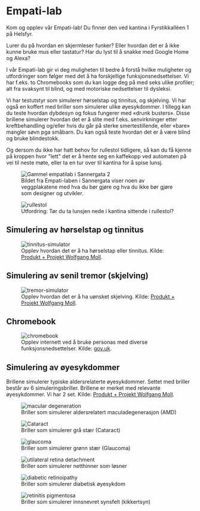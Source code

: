 # Empati-lab
Kom og opplev vår Empati-lab! Du finner den ved kantina i Fyrstikkallèen 1 på Helsfyr.

Lurer du på hvordan en skjermleser funker? Eller hvordan det er å ikke kunne bruke mus eller tastatur? Har du lyst til å snakke med Google Home og Alexa?

 
I vår Empati-lab gir vi deg muligheten til bedre å forstå hvilke muligheter og utfordringer som følger med det å ha forskjellige funksjonsnedsettelser. Vi har f.eks. to Chromebooks som du kan logge deg på med seks ulike profiler; alt fra svaksynt til blind, og med motoriske nedsettelser til dysleksi. 


Vi har testutstyr som simulerer hørselstap og tinnitus, og skjelving. Vi har også en koffert med briller som simulerer ulike øyesykdommer. I tillegg kan du teste hvordan dybdesyn og fokus fungerer med «drunk busters». Disse brillene simulerer hvordan det er å slite med f.eks. senvirkninger etter kreftbehandling og/eller hvis du går på sterke smertestillende, eller «bare» mangler søvn pga småbarn. Du kan også teste hvordan det er å være blind og bruke blindestokk. 

Og dersom du ikke har hatt behov for rullestol tidligere, så kan du få kjenne på kroppen hvor "lett" det er å hente seg en kaffekopp ved automaten på vei til neste møte, eller ta en tur over til kantina for å spise lunsj.


<figure>
    <img src="/hvordan-faa-det-til/UU-testing/88179-SanseLab_2.jpg" alt="Gammel empatilab i Sannergata 2"/>
    <figcaption>Bildet fra Empati-laben i Sannergata viser noen av veggplakatene med hva du bør gjøre og hva du ikke bør gjøre som designer og utvikler.</figcaption>
</figure>

<figure>
    <img src="/hvordan-faa-det-til/UU-testing/rullestol.jpeg" alt="rullestol"/>
    <figcaption>Utfordring: Tør du ta lunsjen nede i kantina sittende i rullestol? 
 </figcaption>
</figure>

## Simulering av hørselstap og tinnitus
<figure>
    <img src="/hvordan-faa-det-til/UU-testing/23886-tinnitus.jpg" alt="tinnitus-simulator"/>
    <figcaption>Opplev hvordan det er å ha hørselstap eller tinnitus. Kilde: <a href="http://www.age-simulation-suit.com/tinnitus.html">Produkt + Projekt Wolfgang Moll</a>.
 </figcaption>
</figure>

## Simulering av senil tremor (skjelving)
<figure>
    <img src="/hvordan-faa-det-til/UU-testing/51367-tremor-simulator.jpg" alt="tremor-simulator"/>
    <figcaption>Opplev hvordan det er å ha uønsket skjelving. Kilde: <a href="http://www.age-simulation-suit.com/tremor-simulator.html">Produkt + Projekt Wolfgang Moll</a>.
 </figcaption>
</figure>

## Chromebook

<figure>
    <img src="/hvordan-faa-det-til/UU-testing/84438-chromebook.png" alt="chromebook"/>
    <figcaption>Opplev internett ved å bruke personas med diverse funksjonsnedsettelser. Kilde: <a href="https://accessibility.blog.gov.uk/2019/02/11/using-persona-profiles-to-test-accessibility/">gov.uk</a>.
 </figcaption>
</figure>

## Simulering av øyesykdommer

Brillene simulerer typiske aldersrelaterte øyesykdommer. Settet med briller består av 6 simuleringsbriller. Brillene er merket med relevante øyesykdommer. Vi har 2 set. Kilde: [Produkt + Projekt Wolfgang Moll](http://www.age-simulation-suit.com/simulation-glasses.html).

<figure>
    <img src="/hvordan-faa-det-til/UU-testing/893510515macular degeneration.jpeg" alt="macular degeneration"/>
    <figcaption>Briller som simulerer aldersrelatert maculadegenerasjon (AMD)
 </figcaption>
</figure>

<figure>
    <img src="/hvordan-faa-det-til/UU-testing/1043520950Cataract.jpeg" alt="Cataract"/>
    <figcaption>Briller som simulerer grå stær (Cataract)
 </figcaption>
</figure>

<figure>
    <img src="/hvordan-faa-det-til/UU-testing/279691648Galucoma.jpeg" alt="glaucoma"/>
    <figcaption>Briller som simulerer grønn stær (Glaucoma)
 </figcaption>
</figure>

<figure>
    <img src="/hvordan-faa-det-til/UU-testing/229367076Unilateral retinal detachment.jpeg" alt="utilateral retina detachment"/>
    <figcaption>Briller som simulerer netthinner som løsner
 </figcaption>
</figure>

<figure>
    <img src="/hvordan-faa-det-til/UU-testing/481753407Diabetic retinoipathy.jpeg" alt="diabetic retinoipathy"/>
    <figcaption>Briller som simulerer diabetisk øyesykdom
 </figcaption>
</figure>

<figure>
    <img src="/hvordan-faa-det-til/UU-testing/62825-Retinitis-pigmentosa.jpeg" alt="retinitis pigmentosa"/>
    <figcaption>Briller som simulerer innsnevret synsfelt (kikkertsyn)
 </figcaption>
</figure>
